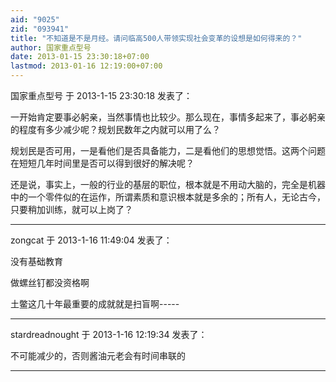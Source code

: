 ```yaml
---
aid: "9025"
zid: "093941"
title: "不知道是不是月经。请问临高500人带领实现社会变革的设想是如何得来的？"
author: 国家重点型号
date: 2013-01-15 23:30:18+07:00
lastmod: 2013-01-16 12:19:00+07:00
---
```


国家重点型号 于 2013-1-15 23:30:18 发表了：

一开始肯定要事必躬亲，当然事情也比较少。那么现在，事情多起来了，事必躬亲的程度有多少减少呢？规划民数年之内就可以用了么？

规划民是否可用，一是看他们是否具备能力，二是看他们的思想觉悟。这两个问题在短短几年时间里是否可以得到很好的解决呢？

还是说，事实上，一般的行业的基层的职位，根本就是不用动大脑的，完全是机器中的一个零件似的在运作，所谓素质和意识根本就是多余的；所有人，无论古今，只要稍加训练，就可以上岗了？

---

zongcat 于 2013-1-16 11:49:04 发表了：

没有基础教育

做螺丝钉都没资格啊

土鳖这几十年最重要的成就就是扫盲啊-----

---

stardreadnought 于 2013-1-16 12:19:34 发表了：

不可能减少的，否则酱油元老会有时间串联的

---

